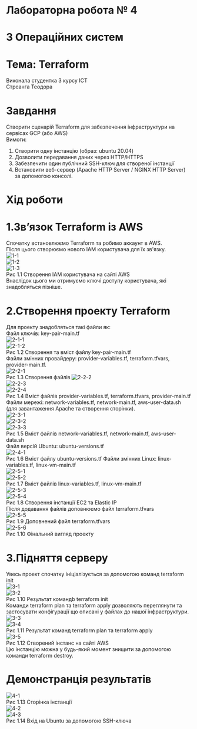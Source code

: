 # Лабораторна робота № 4
# З Операційних систем
# Тема: Terraform    
Виконала студентка 3 курсу ІСТ    
Стреанга Теодора 
# Завдання    
Створити сценарій Terraform для забезпечення інфраструктури на сервісах GCP (або AWS)   
Вимоги:    
1. Створити одну інстанцію (образ: ubuntu 20.04)    
2. Дозволити передавання даних через HTTP/HTTPS    
3. Забезпечити один публічний SSH-ключ для створеної інстанції    
4. Встановити веб-сервер (Apache HTTP Server / NGINX HTTP Server) за допомогою консолі.    
# Хід роботи
# 1.Зв’язок Terraform із AWS    
Спочатку встановлюємо Terraform та робимо аккаунт в AWS.    
Після цього створюємо нового IAM користувача для їх зв'язку.     
![1-1](https://user-images.githubusercontent.com/95693614/201934215-8f279de7-9fee-467c-842e-86ab6a65358f.png)     
![1-2](https://user-images.githubusercontent.com/95693614/201934231-c5418ce2-8609-47a6-ad05-d361829a741e.png)     
![1-3](https://user-images.githubusercontent.com/95693614/201934241-190736ca-e4a6-4b94-a15d-79548d39fe71.png)     
Рис 1.1 Створення IAM користувача на сайті AWS      
Внаслідок цього ми отримуємо ключі доступу користувача, які знадобляться пізніше.
# 2.Створення проекту Terraform
Для проекту знадобляться такі файли як:      
Файл ключів: key-pair-main.tf      
![2-1-1](https://user-images.githubusercontent.com/95693614/201934483-9fef1fc9-9536-47aa-a9dd-a5911a3fe83c.png)      
![2-1-2](https://user-images.githubusercontent.com/95693614/201934504-96284b94-13e9-4c03-aad6-ab26ff87191a.png)     
Рис 1.2 Створення та вміст файлу key-pair-main.tf     
Файли змінних провайдеру: provider-variables.tf, terraform.tfvars, provider-main.tf.     
![2-2-1](https://user-images.githubusercontent.com/95693614/201934644-d115d8b8-5238-48be-a541-e235abaa40f8.png)      
Рис 1.3 Створення файлів
![2-2-2](https://user-images.githubusercontent.com/95693614/201934894-6dbf9920-7d69-4b98-9bdb-54f08eea16a5.png)      
![2-2-3](https://user-images.githubusercontent.com/95693614/201934857-1ccf39c3-bd96-465c-836a-b4563007edc0.png)     
![2-2-4](https://user-images.githubusercontent.com/95693614/201934927-9cbce9db-15fa-4ed2-89e4-b82c3e56871d.png)      
Рис 1.4 Вміст файлів provider-variables.tf, terraform.tfvars, provider-main.tf       
Файли мережі: network-variables.tf, network-main.tf, aws-user-data.sh (для завантаження Apache та створення сторінки).     
![2-3-1](https://user-images.githubusercontent.com/95693614/201935172-c3d1e52b-6c1f-4ad5-afc2-04867069c02d.png)       
![2-3-2](https://user-images.githubusercontent.com/95693614/201935195-11accc67-f73d-46a5-855a-539f67ed6349.png)      
![2-3-3](https://user-images.githubusercontent.com/95693614/201935228-acf9bb54-cc83-4b95-b13f-25841179e00f.png)      
Рис 1.5 Вміст файлів network-variables.tf, network-main.tf, aws-user-data.sh       
Файл версій Ubuntu: ubuntu-versions.tf    
![2-4-1](https://user-images.githubusercontent.com/95693614/201935401-f30e3537-ff4c-4cde-86c6-505b53fb2919.png)     
Рис 1.6 Вміст файлу ubuntu-versions.tf
Файли змінних Linux: linux-variables.tf, linux-vm-main.tf      
![2-5-1](https://user-images.githubusercontent.com/95693614/201935520-bdf2e835-dc20-433b-baf8-7f73e144977f.png)      
![2-5-2](https://user-images.githubusercontent.com/95693614/201935532-626dc8a1-1f9e-429b-9e3f-278494568d6e.png)      
Рис 1.7 Вміст файлів linux-variables.tf, linux-vm-main.tf      
![2-5-3](https://user-images.githubusercontent.com/95693614/201935567-c94877f4-1bbe-4d1a-8227-162b9929bb09.png)       
![2-5-4](https://user-images.githubusercontent.com/95693614/201935592-2fd313fd-5d6c-4e17-9e76-2bb941d89b0f.png)     
Рис 1.8 Створення інстанції EC2 та Elastic IP     
Після додавання файлів доповнюємо файл terraform.tfvars     
![2-5-5](https://user-images.githubusercontent.com/95693614/201935780-52c5d67b-d15c-42a7-8ee5-3257c8518750.png)      
Рис 1.9 Доповнений файл terraform.tfvars     
![2-5-6](https://user-images.githubusercontent.com/95693614/201935844-bc33c48f-5404-4300-9faa-6280a602d46e.png)     
Рис 1.10 Фінальний вигляд проекту
# 3.Підняття серверу      
Увесь проект спочатку ініціалізується за допомогою команд terraform init      
![3-1](https://user-images.githubusercontent.com/95693614/201936176-5339cebb-2445-48a6-bccc-88d95e7c54a2.png)      
![3-2](https://user-images.githubusercontent.com/95693614/201936191-5df042f9-b73b-4c71-a43f-943d49322135.png)     
Рис 1.10 Результат командb terraform init        
Команди terraform plan та terraform apply дозволяють переглянути та застосувати конфігурації що описані у файлах до нашої інфраструктури.      
![3-3](https://user-images.githubusercontent.com/95693614/201936210-db5ade8d-6d91-4331-a8ca-4f4816f469ae.png)       
![3-4](https://user-images.githubusercontent.com/95693614/201936222-4bf3fb08-80f2-4f27-9d39-388cb46cbd8d.png)     
Рис 1.11 Результат команд terraform plan та terraform apply     
![3-5](https://user-images.githubusercontent.com/95693614/201936242-3b86c29c-ab76-4b44-91da-a2ba04f21550.png)      
Рис 1.12 Cтворений інстанс на сайті AWS     
Цю інстанцію можна у будь-який момент знищити за допомогою команди terraform destroy.    
# Демонстранція результатів     
![4-1](https://user-images.githubusercontent.com/95693614/201936433-4bc2f7bc-17da-4750-bbb2-0f41aabd96c9.png)     
Рис 1.13 Сторінка інстанції      
![4-2](https://user-images.githubusercontent.com/95693614/201936526-16061840-f109-4502-bba1-21def25ec3c2.png)     
![4-3](https://user-images.githubusercontent.com/95693614/201936543-784ca92c-6793-4270-a6ae-a2c670c9b29f.png)     
Рис 1.14 Вхід на Ubuntu за допомогою SSH-ключа
